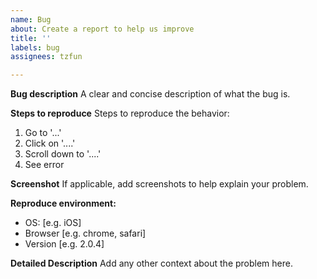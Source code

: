 ```yaml
---
name: Bug
about: Create a report to help us improve
title: ''
labels: bug
assignees: tzfun

---
```


**Bug description**
A clear and concise description of what the bug is.

**Steps to reproduce**
Steps to reproduce the behavior:
1. Go to '...'
2. Click on '....'
3. Scroll down to '....'
4. See error

**Screenshot**
If applicable, add screenshots to help explain your problem.

**Reproduce environment:**
 - OS: [e.g. iOS]
 - Browser [e.g. chrome, safari]
 - Version [e.g. 2.0.4]

**Detailed Description**
Add any other context about the problem here.
